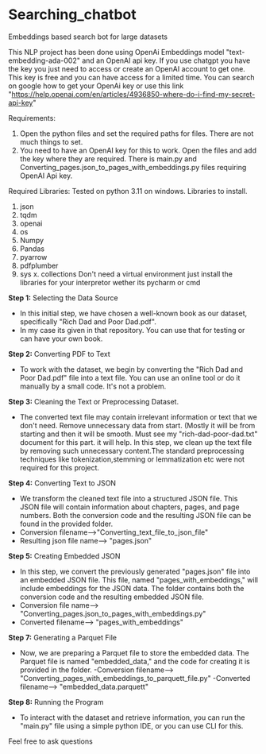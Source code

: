 # Searching_chatbot
Embeddings based search bot for large datasets

This NLP project has been done using OpenAi Embeddings model "text-embedding-ada-002" and an OpenAI api key. If you use chatgpt you have the key you just need to access or create an OpenAI account to get one. This key is free and you can have access for a limited time. You can search on google how to get your OpenAi key or use this link "https://help.openai.com/en/articles/4936850-where-do-i-find-my-secret-api-key"

Requirements:
1. Open the python files and set the required paths for files. There are not much things to set.
2. You need to have an OpenAI key for this to work. Open the files and add the key where they are required. There is main.py and Converting_pages.json_to_pages_with_embeddings.py files requiring OpenAI Api key.

Required Libraries:
Tested on python 3.11 on windows.
Libraries to install.
1. json
2. tqdm
3. openai
4. os
5. Numpy
6. Pandas
7. pyarrow
8. pdfplumber
9. sys
x. collections
Don't need a virtual environment just install the libraries for your interpretor wether its pycharm or cmd


**Step 1:** 
Selecting the Data Source
- In this initial step, we have chosen a well-known book as our dataset, specifically "Rich Dad and Poor Dad.pdf".
- In my case its given in that repository. You can use that for testing or can have your own book.

**Step 2:** 
Converting PDF to Text
- To work with the dataset, we begin by converting the "Rich Dad and Poor Dad.pdf" file into a text file. You can use an online tool or do it manually by a small code. It's not a problem.   

**Step 3:** 
Cleaning the Text or Preprocessing Dataset.
- The converted text file may contain irrelevant information or text that we don't need. Remove unnecessary data from start. (Mostly it will be from starting and then it will be smooth. Must see my "rich-dad-poor-dad.txt" document for this part. it will help. In this step, we clean up the text   file by removing such unnecessary content.The standard   preprocessing techniques like tokenization,stemming or lemmatization etc were not required for this project. 

**Step 4:** 
Converting Text to JSON
- We transform the cleaned text file into a structured JSON file. This JSON file will contain information about chapters, pages, and page numbers. Both the conversion code and the resulting JSON file can be found in the provided folder.
- Conversion filename-->"Converting_text_file_to_json_file"
- Resulting json file name--> "pages.json"

**Step 5:** 
Creating Embedded JSON
- In this step, we convert the previously generated "pages.json" file into an embedded JSON file. This file, named "pages_with_embeddings," will include embeddings for the JSON data. The folder contains both the conversion code and the resulting embedded JSON file.
- Conversion file name--> "Converting_pages.json_to_pages_with_embeddings.py"
- Converted filename--> "pages_with_embeddings"

**Step 7:** 
Generating a Parquet File
- Now, we are preparing a Parquet file to store the embedded data. The Parquet file is named "embedded_data," and the code for creating it is provided in the folder.
-Conversion filename--> "Converting_pages_with_embeddings_to_parquett_file.py"
-Converted filename--> "embedded_data.parquett"

**Step 8:** 
Running the Program
- To interact with the dataset and retrieve information, you can run the "main.py" file using a simple python IDE, or you can use CLI for this.

Feel free to ask questions

